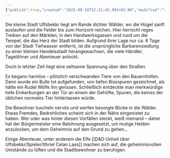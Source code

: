 ```yaml
---
{"publish":true,"created":"2025-09-18T22:21:45.993+02:00","modified":"2025-09-19T14:36:12.190+02:00","cssclasses":""}
---
```


Die kleine Stadt Ulfsbekkr liegt am Rande dichter Wälder, wo die Hügel sanft auslaufen und die Felder bis zum Horizont reichen. Hier herrscht reges Treiben auf den Märkten, in den Handwerksgassen und rund um die Tempel, die das Herz der Stadt bilden. Aufgrund ihrer Lage nur ca. 8 Tage von der Stadt Tiefwasser entfernt, ist die ursprüngliche Barbarensiedlung zu einer kleinen Handelsstadt herangewachsen, die viele Händler, Tagelöhner und Abenteuer anlockt.

Doch in letzter Zeit liegt eine seltsame Spannung über den Straßen.

Es begann harmlos – plötzlich verschwanden Tiere von den Bauernhöfen. Dann wurde ein Bulle tot aufgefunden, von tiefen Bissspuren gezeichnet, als hätte ein Rudel Wölfe ihn gerissen. Schließlich entdeckte man merkwürdige tiefe Einkerbungen an der Tür an einem der Gehöfte, Spuren, die keines der üblichen  normales Tier hinterlassen würde.

Die Bewohner tuscheln nervös und werfen besorgte Blicke in die Wälder. Etwas Fremdes, Bedrohliches scheint sich in der Nähe eingenistet zu haben. Wer oder was hinter diesen Vorfällen steckt, weiß niemand – daher hat der Bürgermeister eine Belohnung ausgesetzt, um mutige Helden anzulocken, um dem Geheimnis auf den Grund zu gehen…

Einige Abenteuer, unter anderem die Elfe [[D&D Unheil über Ulfsbekkr/Spieler/Ithriel Celan Lass]] machen sich auf, die geheimnisvollen Umstände zu lüften und die Stadtbewohner zu beruhigen.

